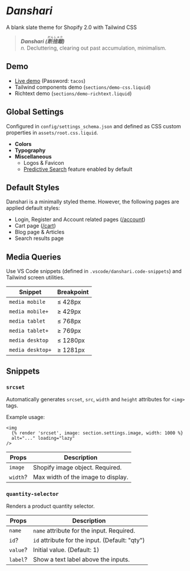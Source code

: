 # _Danshari_
A blank slate theme for Shopify 2.0 with Tailwind CSS

> **_Danshari (<ruby>断捨離<rt>だんしゃり</rt></ruby>)_**<br>
> _n._ Decluttering, clearing out past accumulation, minimalism.

## Demo
- [Live demo](https://human-dev.myshopify.com/) (Password: `tacos`)
- Tailwind components demo (`sections/demo-css.liquid`)
- Richtext demo (`sections/demo-richtext.liquid`)

## Global Settings
Configured in `config/settings_schema.json` and defined as CSS custom properties in `assets/root.css.liquid`.

- **Colors**
- **Typography**
- **Miscellaneous**
  - Logos & Favicon
  - [Predictive Search](https://shopify.dev/api/ajax/reference/predictive-search) feature enabled by default

## Default Styles
Danshari is a minimally styled theme. However, the following pages are applied default styles:
- Login, Register and Account related pages ([/account](https://human-dev.myshopify.com/account))
- Cart page ([/cart](https://human-dev.myshopify.com/cart))
- Blog page & Articles
- Search results page

## Media Queries
Use VS Code snippets (defined in `.vscode/danshari.code-snippets`) and Tailwind screen utilities.

| Snippet | Breakpoint |
| - | - |
| `media mobile` | ≤ 428px |
| `media mobile+` | ≥ 429px |
| `media tablet` | ≤ 768px |
| `media tablet+` | ≥ 769px |
| `media desktop` | ≤ 1280px |
| `media desktop+` | ≥ 1281px |

## Snippets

### `srcset`
Automatically generates `srcset`, `src`, `width` and `height` attributes for `<img>` tags.

Example usage:
```liquid
<img
  {% render 'srcset', image: section.settings.image, width: 1000 %}
  alt="..." loading="lazy"
/>
```

| Props | Description |
| - | - |
| `image` | Shopify image object. Required. |
| `width`? | Max width of the image to display. |

### `quantity-selector`
Renders a product quantity selector.

| Props | Description |
| - | - |
| `name` | `name` attribute for the input. Required. |
| `id`? | `id` attribute for the input. (Default: "qty") |
| `value`? | Initial value. (Default: 1) |
| `label`? | Show a text label above the inputs. |
